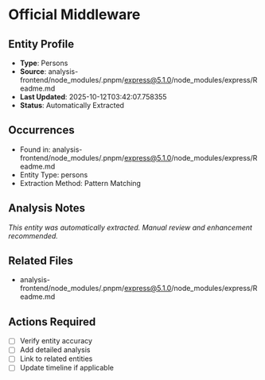 # Official Middleware

## Entity Profile
- **Type**: Persons
- **Source**: analysis-frontend/node_modules/.pnpm/express@5.1.0/node_modules/express/Readme.md
- **Last Updated**: 2025-10-12T03:42:07.758355
- **Status**: Automatically Extracted

## Occurrences
- Found in: analysis-frontend/node_modules/.pnpm/express@5.1.0/node_modules/express/Readme.md
- Entity Type: persons
- Extraction Method: Pattern Matching

## Analysis Notes
*This entity was automatically extracted. Manual review and enhancement recommended.*

## Related Files
- analysis-frontend/node_modules/.pnpm/express@5.1.0/node_modules/express/Readme.md

## Actions Required
- [ ] Verify entity accuracy
- [ ] Add detailed analysis
- [ ] Link to related entities
- [ ] Update timeline if applicable
